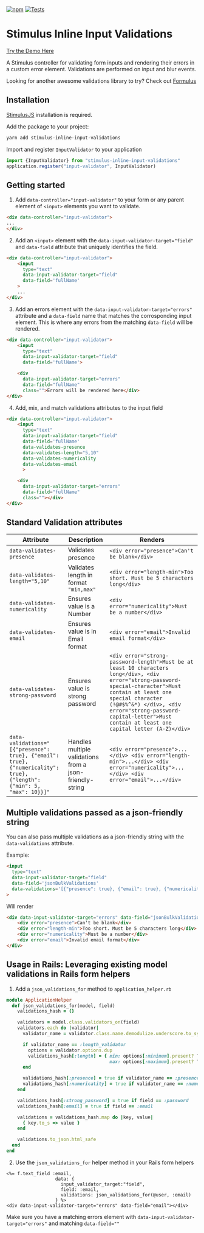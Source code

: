 [![npm](https://img.shields.io/npm/v/stimulus-inline-input-validations.svg)](https://www.npmjs.com/package/stimulus-inline-input-validations) [![Tests](https://github.com/mikerayux/stimulus-inline-input-validations/actions/workflows/test.yml/badge.svg)](https://github.com/mikerayux/stimulus-inline-input-validations/actions/workflows/ci.yml)
# Stimulus Inline Input Validations

[Try the Demo Here](https://mikerayux.github.io/stimulus-inline-input-validations/)

A Stimulus controller for validating form inputs and rendering their errors in a custom error element. Validations are
performed on input and blur events.

Looking for another awesome validations library to try? Check out [Formulus](https://github.com/marcoroth/formulus)

## Installation 

[StimulusJS](https://stimulusjs.org) installation is required.

Add the package to your project:

```bash
yarn add stimulus-inline-input-validations
```

Import and register `InputValidator` to your application

```javascript
import {InputValidator} from "stimulus-inline-input-validations"
application.register("input-validator", InputValidator)
```

## Getting started

1. Add `data-controller="input-validator"` to your form or any parent element of `<input>` elements you want to validate.


```html
<div data-controller="input-validator">
...
</div>

```
2. Add an `<input>` element with the `data-input-validator-target="field"` and `data-field` attribute that uniquely identifies the field.

```html
<div data-controller="input-validator">
    <input 
      type="text" 
      data-input-validator-target="field" 
      data-field='fullName'
    >
    ...
</div>

```

3. Add an errors element with the `data-input-validator-target="errors"` attribute and a `data-field` name that matches the
   corrosponding input element. This is where any errors from the matching `data-field` will be rendered.

```html
<div data-controller="input-validator">
    <input 
      type="text" 
      data-input-validator-target="field" 
      data-field='fullName'>

    <div
      data-input-validator-target="errors"
      data-field="fullName"
      class="">Errors will be rendered here</div>
</div>
```

4. Add, mix, and match validations attributes to the input field 

```html
<div data-controller="input-validator">
    <input 
      type="text" 
      data-input-validator-target="field" 
      data-field='fullName'
      data-validates-presence
      data-validates-length="5,10"
      data-validates-numericality
      data-validates-email
      >

    <div
      data-input-validator-target="errors"
      data-field="fullName"
      class=""></div>
</div>
```

## Standard Validation attributes

| Attribute | Description | Renders |
| -------- | ----------- |  ---------------  |
| `data-validates-presence` | Validates presence | `<div error="presence">Can't be blank</div>`
| `data-validates-length="5,10"` | Validates length in format `"min,max"` | `<div error="length-min">Too short. Must be 5 characters long</div>`|
| `data-validates-numericality` | Ensures value is a Number | `<div error="numericality">Must be a number</div>`|
| `data-validates-email` | Ensures value is in Email format | `<div error="email">Invalid email format</div>`|
| `data-validates-strong-password` | Ensures value is strong password | `<div error="strong-password-length">Must be at least 10 characters long</div>, <div error="strong-password-special-character">Must contain at least one special character (!@#$%^&*) </div>, <div error="strong-password-capital-letter">Must contain at least one capital letter (A-Z)</div>`|
| `data-validations="[{"presence": true}, {"email": true}, {"numericality": true}, {"length": {"min": 5, "max": 10}}]"` | Handles multiple validations from a json-friendly-string| `<div error="presence">...</div> <div error="length-min">...</div> <div error="numericality">...</div> <div error="email">...</div>`|

    
## Multiple validations passed as a json-friendly string

You can also pass multiple validations as a json-friendly string with the `data-validations` attribute.

Example:

```html
<input 
  type="text" 
  data-input-validator-target="field" 
  data-field='jsonBulkValidations'
  data-validations='[{"presence": true}, {"email": true}, {"numericality": true}, {"length": {"min": 5, "max": 10}}]'
>
```

Will render

```html
<div data-input-validator-target="errors" data-field="jsonBulkValidations">
    <div error="presence">Can't be blank</div>
    <div error="length-min">Too short. Must be 5 characters long</div>
    <div error="numericality">Must be a number</div>
    <div error="email">Invalid email format</div>
</div>
```

## Usage in Rails: Leveraging existing model validations in Rails form helpers

1. Add a `json_validations_for` method to `application_helper.rb`

```ruby
module ApplicationHelper
  def json_validations_for(model, field)
    validations_hash = {}

    validators = model.class.validators_on(field)
    validators.each do |validator|
      validator_name = validator.class.name.demodulize.underscore.to_sym

      if validator_name == :length_validator
        options = validator.options.dup
        validations_hash[:length] = { min: options[:minimum].present? ? options[:minimum] : 1,
                                      max: options[:maximum].present? ? options[:maximum] : 1000 }
      end

      validations_hash[:presence] = true if validator_name == :presence_validator
      validations_hash[:numericality] = true if validator_name == :numericality_validator
    end

    validations_hash[:strong_password] = true if field == :password
    validations_hash[:email] = true if field == :email

    validations = validations_hash.map do |key, value|
      { key.to_s => value }
    end

    validations.to_json.html_safe
  end
end
```

2. Use the `json_validations_for` helper method in your Rails form helpers

```erb
<%= f.text_field :email,
                  data: {
                    input_validator_target:"field",
                    field: :email,
                    validations: json_validations_for(@user, :email)
                  } %>
<div data-input-validator-target="errors" data-field="email"></div>
```

Make sure you have a matching errors element with `data-input-validator-target="errors"` and matching `data-field=""`
